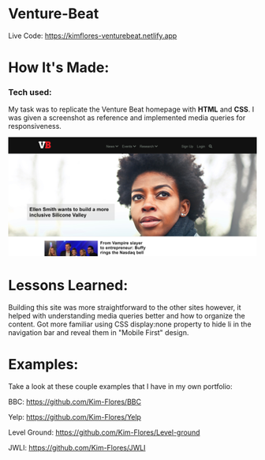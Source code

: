 # Venture-Beat

Live Code: https://kimflores-venturebeat.netlify.app

# How It's Made:
### Tech used: 
My task was to replicate the Venture Beat homepage with **HTML** and **CSS**. I was given a screenshot as reference and implemented media queries for responsiveness. 

![Venture Beat Final](vbimg.png)




# Lessons Learned:
Building this site was more straightforward to the other sites however, it helped with understanding media queries better and how to organize the content. Got more familiar using CSS display:none property to hide li in the navigation bar and reveal them in "Mobile First" design.


# Examples:
Take a look at these couple examples that I have in my own portfolio:

BBC: https://github.com/Kim-Flores/BBC

Yelp: https://github.com/Kim-Flores/Yelp

Level Ground: https://github.com/Kim-Flores/Level-ground

JWLI: https://github.com/Kim-Flores/JWLI
